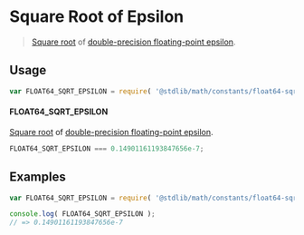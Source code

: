 # Square Root of Epsilon

> [Square root][sqrt] of [double-precision floating-point epsilon][float64-eps].

<section class="usage">

## Usage

``` javascript
var FLOAT64_SQRT_EPSILON = require( '@stdlib/math/constants/float64-sqrt-eps' );
```

#### FLOAT64_SQRT_EPSILON

[Square root][sqrt] of [double-precision floating-point epsilon][float64-eps].

``` javascript
FLOAT64_SQRT_EPSILON === 0.14901161193847656e-7;
```

<!-- </usage> -->


<section class="examples">

## Examples

<!-- TODO: better example -->

``` javascript
var FLOAT64_SQRT_EPSILON = require( '@stdlib/math/constants/float64-sqrt-eps' );

console.log( FLOAT64_SQRT_EPSILON );
// => 0.14901161193847656e-7
```

<!-- </examples> -->


<section class="links">

<!-- FIXME: links -->

[sqrt]: https://github.com/math-io/sqrt
[float64-eps]: https://github.com/const-io/eps-float64

<!-- </links> -->
